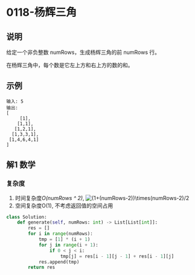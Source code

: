 # 0118-杨辉三角

## 说明
给定一个非负整数 numRows，生成杨辉三角的前 numRows 行。

在杨辉三角中，每个数是它左上方和右上方的数的和。

## 示例
```
输入: 5
输出:
[
     [1],
    [1,1],
   [1,2,1],
  [1,3,3,1],
 [1,4,6,4,1]
]
```

## 解1 数学

### 复杂度
1. 时间复杂度*O(numRows ^ 2)*, ![(1+(numRows-2))\times(numRows-2)/2 ](./p___1_+__numRows_-_2___times__numRows_-_2____2_.png) 
2. 空间复杂度O(1), 不考虑返回值的空间占用

```python
class Solution:
    def generate(self, numRows: int) -> List[List[int]]:
        res = []
        for i in range(numRows):
            tmp = [1] * (i + 1)
            for j in range(i + 1):
                if 0 < j < i:
                    tmp[j] = res[i - 1][j - 1] + res[i - 1][j]
            res.append(tmp)
        return res
```